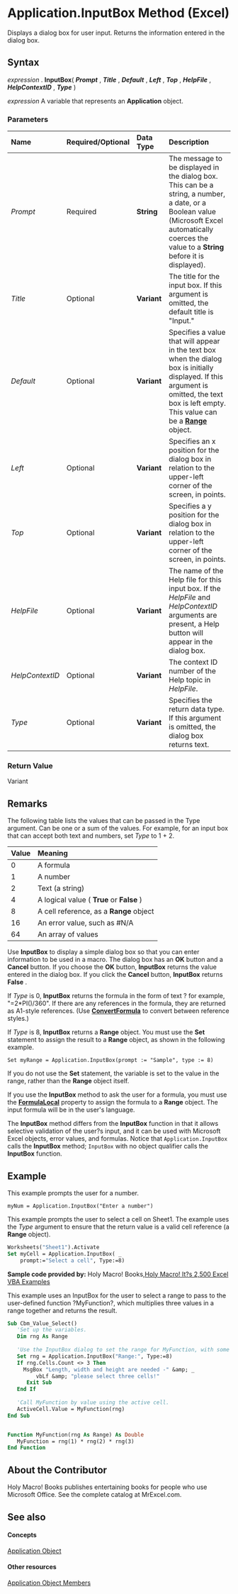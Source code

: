 
# Application.InputBox Method (Excel)

Displays a dialog box for user input. Returns the information entered in the dialog box.


## Syntax

 _expression_ . **InputBox**( **_Prompt_** , **_Title_** , **_Default_** , **_Left_** , **_Top_** , **_HelpFile_** , **_HelpContextID_** , **_Type_** )

 _expression_ A variable that represents an **Application** object.


### Parameters



|**Name**|**Required/Optional**|**Data Type**|**Description**|
|:-----|:-----|:-----|:-----|
| _Prompt_|Required| **String**|The message to be displayed in the dialog box. This can be a string, a number, a date, or a Boolean value (Microsoft Excel automatically coerces the value to a  **String** before it is displayed).|
| _Title_|Optional| **Variant**|The title for the input box. If this argument is omitted, the default title is "Input."|
| _Default_|Optional| **Variant**|Specifies a value that will appear in the text box when the dialog box is initially displayed. If this argument is omitted, the text box is left empty. This value can be a  **[Range](b8207778-0dcc-4570-1234-f130532cc8cd.md)** object.|
| _Left_|Optional| **Variant**|Specifies an x position for the dialog box in relation to the upper-left corner of the screen, in points.|
| _Top_|Optional| **Variant**|Specifies a y position for the dialog box in relation to the upper-left corner of the screen, in points.|
| _HelpFile_|Optional| **Variant**|The name of the Help file for this input box. If the  _HelpFile_ and _HelpContextID_ arguments are present, a Help button will appear in the dialog box.|
| _HelpContextID_|Optional| **Variant**|The context ID number of the Help topic in  _HelpFile_.|
| _Type_|Optional| **Variant**|Specifies the return data type. If this argument is omitted, the dialog box returns text.|

### Return Value

Variant


## Remarks

The following table lists the values that can be passed in the Type argument. Can be one or a sum of the values. For example, for an input box that can accept both text and numbers, set  _Type_ to 1 + 2.



|**Value**|**Meaning**|
|:-----|:-----|
|0|A formula|
|1|A number|
|2|Text (a string)|
|4|A logical value ( **True** or **False** )|
|8|A cell reference, as a  **Range** object|
|16|An error value, such as #N/A|
|64|An array of values|
Use  **InputBox** to display a simple dialog box so that you can enter information to be used in a macro. The dialog box has an **OK** button and a **Cancel** button. If you choose the **OK** button, **InputBox** returns the value entered in the dialog box. If you click the **Cancel** button, **InputBox** returns **False** .

If  _Type_ is 0, **InputBox** returns the formula in the form of text ? for example, "=2*PI()/360". If there are any references in the formula, they are returned as A1-style references. (Use **[ConvertFormula](6ed0a76c-9db5-f6ab-a91d-d4e1b6674c53.md)** to convert between reference styles.)

If  _Type_ is 8, **InputBox** returns a **Range** object. You must use the **Set** statement to assign the result to a **Range** object, as shown in the following example.




```
Set myRange = Application.InputBox(prompt := "Sample", type := 8)
```

If you do not use the  **Set** statement, the variable is set to the value in the range, rather than the **Range** object itself.

If you use the  **InputBox** method to ask the user for a formula, you must use the **[FormulaLocal](c69325d9-d35d-c15a-ae49-7bde2b628428.md)** property to assign the formula to a **Range** object. The input formula will be in the user's language.

The  **InputBox** method differs from the **InputBox** function in that it allows selective validation of the user?s input, and it can be used with Microsoft Excel objects, error values, and formulas. Notice that `Application.InputBox` calls the **InputBox** method; `InputBox` with no object qualifier calls the **InputBox** function.


## Example

This example prompts the user for a number.


```
myNum = Application.InputBox("Enter a number")
```

This example prompts the user to select a cell on Sheet1. The example uses the  _Type_ argument to ensure that the return value is a valid cell reference (a **Range** object).




```vb
Worksheets("Sheet1").Activate 
Set myCell = Application.InputBox( _ 
    prompt:="Select a cell", Type:=8)
```

 **Sample code provided by:** Holy Macro! Books,[Holy Macro! It?s 2,500 Excel VBA Examples](http://www.mrexcel.com/store/index.php?l=product_detail&amp;p=1)

This example uses an InputBox for the user to select a range to pass to the user-defined function ?MyFunction?, which multiplies three values in a range together and returns the result.




```vb
Sub Cbm_Value_Select()
   'Set up the variables.
   Dim rng As Range
   
   'Use the InputBox dialog to set the range for MyFunction, with some simple error handling.
   Set rng = Application.InputBox("Range:", Type:=8)
   If rng.Cells.Count <> 3 Then
     MsgBox "Length, width and height are needed -" &amp; _
         vbLf &amp; "please select three cells!"
      Exit Sub
   End If
   
   'Call MyFunction by value using the active cell.
   ActiveCell.Value = MyFunction(rng)
End Sub


Function MyFunction(rng As Range) As Double
   MyFunction = rng(1) * rng(2) * rng(3)
End Function
```


## About the Contributor
<a name="AboutContributor"> </a>

Holy Macro! Books publishes entertaining books for people who use Microsoft Office. See the complete catalog at MrExcel.com. 


## See also
<a name="AboutContributor"> </a>


#### Concepts


[Application Object](19b73597-5cf9-4f56-8227-b5211f657f6f.md)
#### Other resources


[Application Object Members](4cb9ca42-8d07-cc9c-2d80-4eb9a5921e1e.md)
